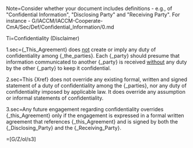 Note=Consider whether your document includes definitions - e.g., of "Confidential Information", "Disclosing Party" and "Receiving Party".  For instance -  G/IACCM/IACCM-Cooperate-CmA/Sec/Def/Confidential_Information/0.md

Ti=Confidentiality (Disclaimer)

1.sec={_This_Agreement} does <u>not</u> create or imply any duty of confidentiality among {_the_parties}.  Each {_party} should presume that information communicated to another {_party} is received <u>without</u> any duty by the other {_party} to keep it confidential.

2.sec=This {Xref} does not override any existing formal, written and signed statement of a duty of confidentiality among the {_parties}, nor any duty of confidentiality imposed by applicable law.  It does override any assumption or informal statements of confidentiality.

3.sec=Any future engagement regarding confidentiality overrides {_this_Agreement} only if the engagement is expressed in a formal written agreement that references {_this_Agreement} and is signed by both the {_Disclosing_Party} and the {_Receiving_Party}.

=[G/Z/ol/s3]

